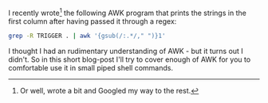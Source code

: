 
I recently wrote[^1] the following AWK program that prints the strings in the
first column after having passed it through a regex:

```sh
grep -R TRIGGER . | awk '{gsub(/:.*/," ")}1'
```

I thought I had an rudimentary understanding of AWK - but it turns out I didn't.
So in this short blog-post I'll try to cover enough of AWK for you to
comfortable use it in small piped shell commands.

[^1]: Or well, wrote a bit and Googled my way to the rest.
